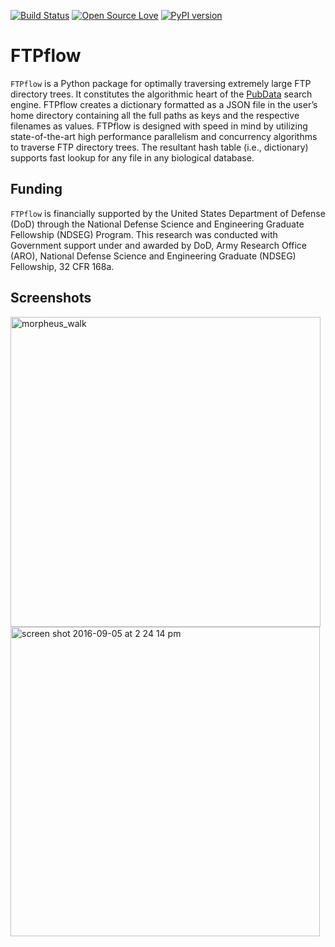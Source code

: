[![Build Status](https://travis-ci.org/Bohdan-Khomtchouk/FTPflow.svg?branch=master)](https://travis-ci.org/Bohdan-Khomtchouk/FTPflow)
[![Open Source Love](https://badges.frapsoft.com/os/gpl/gpl.svg?v=102)](https://github.com/ellerbrock/open-source-badge/)
[![PyPI version](https://badge.fury.io/py/FTPflow.svg)](https://badge.fury.io/py/FTPflow)

# FTPflow

`FTPflow` is a Python package for optimally traversing extremely large FTP directory trees.  It constitutes the algorithmic heart of the [PubData](https://github.com/Bohdan-Khomtchouk/PubData) search engine.  FTPflow creates a dictionary formatted as a JSON file in the user’s home directory containing all the full paths as keys and the respective filenames as values.  FTPflow is designed with speed in mind by utilizing state-of-the-art high performance parallelism and concurrency algorithms to traverse FTP directory trees.  The resultant hash table (i.e., dictionary) supports fast lookup for any file in any biological database.


## Funding

`FTPflow` is financially supported by the United States Department of Defense (DoD) through the National Defense Science and Engineering Graduate Fellowship (NDSEG) Program. This research was conducted with Government support under and awarded by DoD, Army Research Office (ARO), National Defense Science and Engineering Graduate (NDSEG) Fellowship, 32 CFR 168a.

## Screenshots

<img width="496" alt="morpheus_walk" src="https://cloud.githubusercontent.com/assets/9893806/23974988/c4ec5264-09b4-11e7-8503-255ec7a04111.png">

<img width="495" alt="screen shot 2016-09-05 at 2 24 14 pm" src="https://cloud.githubusercontent.com/assets/9893806/18255169/893a6ffc-7374-11e6-99fa-4569fc247629.png">
